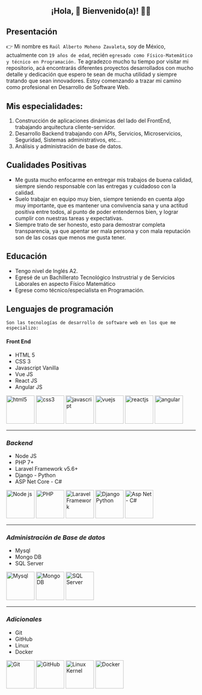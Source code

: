 <h2 align="center">¡Hola, 👊 Bienvenido(a)! 👋😼 </h2>

## Presentación
👉 Mi nombre es `Raúl Alberto Moheno Zavaleta`, soy de México, actualmente con `19 años de edad`, recién `egresado como Físico-Matemático y técnico en Programación.` Te agradezco mucho tu tiempo por visitar mi repositorio, acá encontrarás diferentes proyectos desarrollados con mucho detalle y dedicación que espero te sean de mucha utilidad y siempre tratando que sean innovadores. Estoy comenzando a trazar mi camino como profesional en Desarrollo de Software Web.

## Mis especialidades:
1. Construcción de aplicaciones dinámicas del lado del FrontEnd, trabajando arquitectura cliente-servidor.
2. Desarrollo Backend trabajando con APIs, Servicios, Microservicios, Seguridad, Sistemas administrativos, etc...
3. Análisis y administración de base de datos.

## Cualidades Positivas
- Me gusta mucho enfocarme en entregar mis trabajos de buena calidad, siempre siendo responsable con las entregas y cuidadoso con la calidad.
- Suelo trabajar en equipo muy bien, siempre teniendo en cuenta algo muy importante, que es mantener una convivencia sana y una actitud positiva entre todos, al punto de poder entendernos bien, y lograr cumplir con nuestras tareas y expectativas.
- Siempre trato de ser honesto, esto para demostrar completa transparencia, ya que apentar ser mala persona y con mala reputación son de las cosas que menos me gusta tener.

## Educación
- Tengo nivel de Inglés A2.
- Egresé de un Bachillerato Tecnológico Instrustrial y de Servicios Laborales en aspecto Físico Matemático
- Egrese como técnico/especialista en Programación.

## Lenguajes de programación
```
Son las tecnologías de desarrollo de software web en los que me especializo:
```
#### Front End
- HTML 5
- CSS 3
- Javascript Vanilla
- Vue JS
- React JS
- Angular JS  

<a target="_blank" rel="noopener noreferrer" href="https://developer.mozilla.org/es/docs/Glossary/HTML5"><img src="https://camo.githubusercontent.com/e6ffccbe3d0404e65655b6b8f964de87e0277310ad617730039482ccb7c3ea14/68747470733a2f2f63646e2e69636f6e2d69636f6e732e636f6d2f69636f6e73322f31372f504e472f3235362f736f6369616c5f68746d6c355f313937302e706e67" alt="html5" data-canonical-src="https://cdn.icon-icons.com/icons2/17/PNG/256/social_html5_1970.png" style="max-width: 100%;" width="75" height="75"></a>
<a target="_blank" rel="noopener noreferrer" href="https://developer.mozilla.org/es/docs/Learn/CSS"><img src="https://camo.githubusercontent.com/3aba05ae1c889f6298db20ab2526351fc93b3e134e3128315b35bc961f01693d/68747470733a2f2f63646e2e69636f6e2d69636f6e732e636f6d2f69636f6e73322f3130302f504e472f3235362f637373335f736f6369616c6e6574776f726b5f31373435302e706e67" alt="css3" data-canonical-src="https://cdn.icon-icons.com/icons2/100/PNG/256/css3_socialnetwork_17450.png" style="max-width: 100%;" width="75" height="75"></a> <a target="_blank" rel="noopener noreferrer" href="https://developer.mozilla.org/es/docs/Web/JavaScript"><img src="https://cdn.icon-icons.com/icons2/2108/PNG/512/javascript_icon_130900.png" alt="javascript" data-canonical-src="https://cdn.icon-icons.com/icons2/100/PNG/256/css3_socialnetwork_17450.png" style="max-width: 100%;" width="75" height="75"></a> <a target="_blank" rel="noopener noreferrer" href="https://vuejs.org/"><img src="https://cdn.icon-icons.com/icons2/2415/PNG/512/vuejs_original_logo_icon_146304.png" alt="vuejs" data-canonical-src="https://cdn.icon-icons.com/icons2/100/PNG/256/css3_socialnetwork_17450.png" style="max-width: 100%;" width="75" height="75"></a> <a target="_blank" rel="noopener noreferrer" href="https://es.reactjs.org/"><img src="https://cdn.icon-icons.com/icons2/2415/PNG/512/react_original_logo_icon_146374.png" alt="reactjs" data-canonical-src="https://cdn.icon-icons.com/icons2/100/PNG/256/css3_socialnetwork_17450.png" style="max-width: 100%;" width="75" height="75"></a> <a target="_blank" rel="noopener noreferrer" href="https://angular.io/docs"><img src="https://cdn.icon-icons.com/icons2/2699/PNG/512/angular_logo_icon_169595.png" alt="angular" data-canonical-src="https://cdn.icon-icons.com/icons2/100/PNG/256/css3_socialnetwork_17450.png" style="max-width: 100%;" width="75" height="75"></a>

___
### *Backend*
- Node JS
- PHP 7+
- Laravel Framework v5.6+
- Django - Python
- ASP Net Core - C#

<a target="_blank" rel="noopener noreferrer" href="https://nodejs.org/es/docs/"><img src="https://upload.wikimedia.org/wikipedia/commons/d/d9/Node.js_logo.svg" alt="Node js" data-canonical-src="https://cdn.icon-icons.com/icons2/17/PNG/256/social_html5_1970.png" style="max-width: 100%;" width="75" height="75"></a> <a target="_blank" rel="noopener noreferrer" href="https://www.php.net/docs.php"><img src="https://cdn.icon-icons.com/icons2/2107/PNG/512/file_type_php_icon_130266.png" alt="PHP" data-canonical-src="https://cdn.icon-icons.com/icons2/17/PNG/256/social_html5_1970.png" style="max-width: 100%;" width="75" height="75"></a> <a target="_blank" rel="noopener noreferrer" href="https://laravel.com/"><img src="https://cdn.icon-icons.com/icons2/2415/PNG/512/laravel_plain_logo_icon_146438.png" alt="Laravel Framework" data-canonical-src="https://cdn.icon-icons.com/icons2/17/PNG/256/social_html5_1970.png" style="max-width: 100%;" width="75" height="75"></a> <a target="_blank" rel="noopener noreferrer" href="https://www.djangoproject.com/start/"><img src="https://cdn.icon-icons.com/icons2/2107/PNG/512/file_type_django_icon_130645.png" alt="Django Python" data-canonical-src="https://cdn.icon-icons.com/icons2/17/PNG/256/social_html5_1970.png" style="max-width: 100%;" width="75" height="75"></a> <a target="_blank" rel="noopener noreferrer" href="https://docs.microsoft.com/en-us/aspnet/core/?view=aspnetcore-6.0"><img src="https://cdn.icon-icons.com/icons2/75/PNG/128/file_asp_14703.png" alt="Asp Net - C#" data-canonical-src="https://cdn.icon-icons.com/icons2/17/PNG/256/social_html5_1970.png" style="max-width: 100%;" width="75" height="75"></a>

___
### *Administración de Base de datos*
- Mysql
- Mongo DB
- SQL Server

<a target="_blank" rel="noopener noreferrer" href="https://dev.mysql.com/doc/"><img src="https://cdn.icon-icons.com/icons2/2415/PNG/512/mysql_original_wordmark_logo_icon_146417.png" alt="Mysql" data-canonical-src="https://cdn.icon-icons.com/icons2/17/PNG/256/social_html5_1970.png" style="max-width: 100%;" width="75" height="75"></a> <a target="_blank" rel="noopener noreferrer" href="https://docs.mongodb.com/"><img src="https://cdn.icon-icons.com/icons2/2107/PNG/512/file_type_mongo_icon_130383.png" alt="Mongo DB" data-canonical-src="https://cdn.icon-icons.com/icons2/17/PNG/256/social_html5_1970.png" style="max-width: 100%;" width="75" height="75"></a> <a target="_blank" rel="noopener noreferrer" href="https://docs.microsoft.com/en-us/sql/sql-server/?view=sql-server-ver15"><img src="https://cdn.icon-icons.com/icons2/9/PNG/256/sql_racer_gamedatabase_sql_1526.png" alt="SQL Server" data-canonical-src="https://cdn.icon-icons.com/icons2/17/PNG/256/social_html5_1970.png" style="max-width: 100%;" width="75" height="75"></a>

___
### *Adicionales*
- Git
- GitHub
- Linux
- Docker

<a target="_blank" rel="noopener noreferrer" href="https://git-scm.com/doc"><img src="https://cdn.icon-icons.com/icons2/2107/PNG/512/file_type_git_icon_130581.png" alt="Git" data-canonical-src="https://cdn.icon-icons.com/icons2/17/PNG/256/social_html5_1970.png" style="max-width: 100%;" width="75" height="75"></a> <a target="_blank" rel="noopener noreferrer" href="https://docs.github.com/es"><img src="https://cdn.icon-icons.com/icons2/673/PNG/512/github_icon-icons.com_60477.png" alt="GitHub" data-canonical-src="https://cdn.icon-icons.com/icons2/17/PNG/256/social_html5_1970.png" style="max-width: 100%;" width="75" height="75"></a> <a target="_blank" rel="noopener noreferrer" href="https://www.kernel.org/doc/html/latest/"><img src="https://cdn.icon-icons.com/icons2/46/PNG/128/linux_penguin_animal_9362.png" alt="Linux Kernel" data-canonical-src="https://cdn.icon-icons.com/icons2/17/PNG/256/social_html5_1970.png" style="max-width: 100%;" width="75" height="75"></a> <a target="_blank" rel="noopener noreferrer" href="https://docs.docker.com/"><img src="https://cdn.icon-icons.com/icons2/2107/PNG/512/file_type_docker_icon_130643.png" alt="Docker" data-canonical-src="https://cdn.icon-icons.com/icons2/17/PNG/256/social_html5_1970.png" style="max-width: 100%;" width="75" height="75"></a>

